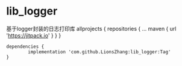 # lib_logger
基于logger封装的日志打印库
allprojects {
		repositories {
			...
			maven { url 'https://jitpack.io' }
		}
	}
  
  	dependencies {
	        implementation 'com.github.LionsZhang:lib_logger:Tag'
	}
